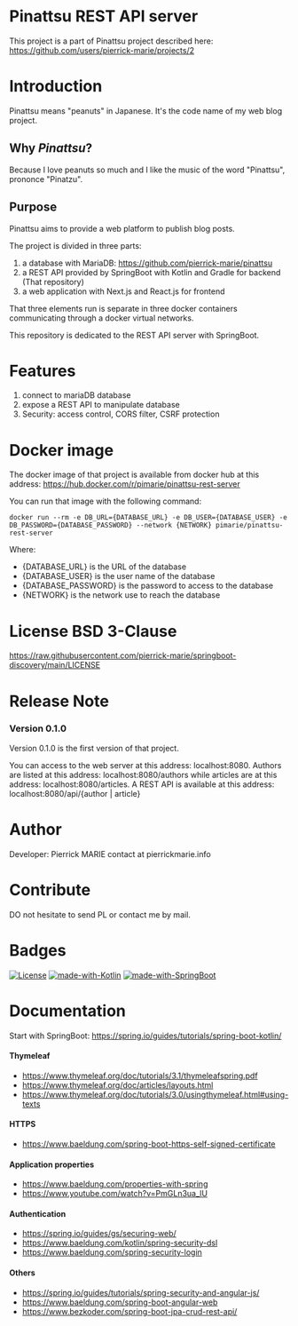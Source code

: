 Pinattsu REST API server
========================================

This project is a part of Pinattsu project described here: https://github.com/users/pierrick-marie/projects/2

# Introduction

Pinattsu means "peanuts" in Japanese. It's the code name of my web blog project.

## Why *Pinattsu*?

Because I love peanuts so much and I like the music of the word "Pinattsu", prononce "Pinatzu".

## Purpose

Pinattsu aims to provide a web platform to publish blog posts.

The project is divided in three parts:

1. a database with MariaDB: https://github.com/pierrick-marie/pinattsu
2. a REST API provided by SpringBoot with Kotlin and Gradle for backend (That repository)
3. a web application with Next.js and React.js for frontend

That three elements run is separate in three docker containers communicating through a docker virtual networks.

This repository is dedicated to the REST API server with SpringBoot.

# Features

1. connect to mariaDB database
2. expose a REST API to manipulate database
3. Security: access control, CORS filter, CSRF protection

# Docker image

The docker image of that project is available from docker hub at this address: https://hub.docker.com/r/pimarie/pinattsu-rest-server

You can run that image with the following command:

```shell
docker run --rm -e DB_URL={DATABASE_URL} -e DB_USER={DATABASE_USER} -e DB_PASSWORD={DATABASE_PASSWORD} --network {NETWORK} pimarie/pinattsu-rest-server
```
Where:

* {DATABASE_URL} is the URL of the database
* {DATABASE_USER} is the user name of the database
* {DATABASE_PASSWORD} is the password to access to the database
* {NETWORK} is the network use to reach the database

# License BSD 3-Clause

https://raw.githubusercontent.com/pierrick-marie/springboot-discovery/main/LICENSE

# Release Note

### Version 0.1.0

Version 0.1.0 is the first version of that project.

You can access to the web server at this address: localhost:8080.
Authors are listed at this address: localhost:8080/authors while articles are at this address: localhost:8080/articles.
A REST API is available at this address: localhost:8080/api/{author | article}

# Author

Developer: Pierrick MARIE contact at pierrickmarie.info

# Contribute

DO not hesitate to send PL or contact me by mail.

# Badges

[![License](https://img.shields.io/badge/License-BSD%203--Clause-green.svg)](https://opensource.org/licenses/BSD-3-Clause) [![made-with-Kotlin](https://img.shields.io/badge/Made%20with-Kotlin-%23E34F26.svg)](https://kotlinlang.org/) [![made-with-SpringBoot](https://img.shields.io/badge/Made%20with-SpringBoot-blue.svg)](https://spring.io/projects/spring-boot)

# Documentation

Start with SpringBoot: https://spring.io/guides/tutorials/spring-boot-kotlin/

#### Thymeleaf

* https://www.thymeleaf.org/doc/tutorials/3.1/thymeleafspring.pdf
* https://www.thymeleaf.org/doc/articles/layouts.html
* https://www.thymeleaf.org/doc/tutorials/3.0/usingthymeleaf.html#using-texts

#### HTTPS

* https://www.baeldung.com/spring-boot-https-self-signed-certificate

#### Application properties

* https://www.baeldung.com/properties-with-spring
* https://www.youtube.com/watch?v=PmGLn3ua_lU

#### Authentication

* https://spring.io/guides/gs/securing-web/
* https://www.baeldung.com/kotlin/spring-security-dsl
* https://www.baeldung.com/spring-security-login

#### Others

* https://spring.io/guides/tutorials/spring-security-and-angular-js/
* https://www.baeldung.com/spring-boot-angular-web
* https://www.bezkoder.com/spring-boot-jpa-crud-rest-api/
